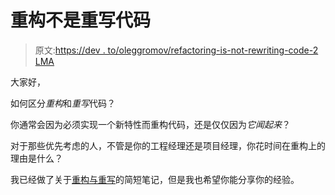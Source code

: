 # 重构不是重写代码

> 原文:[https://dev . to/oleggromov/refactoring-is-not-rewriting-code-2 LMA](https://dev.to/oleggromov/refactoring-is-not-rewriting-code-2lma)

大家好，

如何区分*重构*和*重写*代码？

你通常会因为必须实现一个新特性而重构代码，还是仅仅因为*它闻起来*？

对于那些优先考虑的人，不管是你的工程经理还是项目经理，你花时间在重构上的理由是什么？

我已经做了关于[重构与重写](https://oleggromov.com/refactoring-vs-rewriting-code?utm_source=devto)的简短笔记，但是我也希望你能分享你的经验。